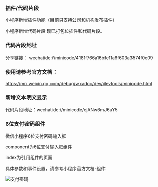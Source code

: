 ### 插件/代码片段

小程序新增插件功能（目前只支持公司和机构发布插件）

小程序新增代码片段 现已打包位插件和代码片段。

### 代码片段地址

分享链接： wechatide://minicode/4181f766a16bfe11a6f603a3574f0e09

###  使用请参考官方文档：

 https://mp.weixin.qq.com/debug/wxadoc/dev/devtools/minicode.html

### 新增文本明文显示
代码片段地址：wechatide://minicode/ejANw6mJ6uY5

### 6位支付密码组件
微信小程序6位支付密码输入框

component为6位支付输入框组件

index为引用组件的页面

具体参数和事件设置，请参考小程序官方文档-组件

![支付密码](https://om83cysj8.qnssl.com/6%E4%BD%8D%E6%94%AF%E4%BB%98%E5%AF%86%E7%A0%81.gif)
